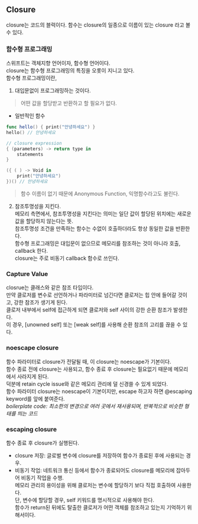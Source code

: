 ## Closure  
closure는 코드의 블럭이다. 함수는 closure의 일종으로 이름이 있는 closure 라고 볼 수 있다.  
  
  
### 함수형 프로그래밍  
스위프트는 객체지향 언어이자, 함수형 언어이다.  
closure는 함수형 프로그래밍의 특징을 오롯이 지니고 있다.  
함수형 프로그래밍이란,  
1. 대입문없이 프로그래밍하는 것이다.  
> 어떤 값을 할당받고 반환하고 할 필요가 없다.  

- 일반적인 함수  
```swift
func hello() { print("안녕하세요") }  
hello() // 안녕하세요  

// closure expression  
{ (parameters) -> return type in  
    statements  
}

({ ( ) -> Void in  
    print("안녕하세요")  
})() // 안녕하세요  
```
> 함수 이름이 없기 때문에 Anonymous Function, 익명함수라고도 불린다.  

2. 참조투명성을 지킨다.  
메모리 측면에서, 참조투명성을 지킨다는 의미는 일단 값이 할당된 위치에는 새로운 값을 할당하지 않는다는 뜻.  
참조투명성 조건을 만족하는 함수는 수없이 호출하더라도 항상 동일한 값을 반환한다.  
함수형 프로그래밍은 대입문이 없으므로 메모리를 참조하는 것이 아니라 호출, callback 한다.  
closure는 주로 비동기 callback 함수로 쓰인다.  
  
### Capture Value  
closrue는 클래스와 같은 참조 타입이다.  
만약 클로저를 변수로 선언하거나 파라미터로 넘긴다면 클로저는 힙 안에 들어갈 것이고, 강한 참조가 생기게 된다.  
클로저 내부에서 self에 접근하게 되면 클로저와 self 사이의 강한 순환 참조가 발생한다.  
이 경우, [unowned self] 또는 [weak self]를 사용해 순환 참조의 고리를 끊을 수 있다.  
  
### noescape closure  
함수 파라미터로 closure가 전달될 때, 이 closure는 noescape가 기본이다.  
함수 종료 전에 closure는 사용되고, 함수 종료 후 closure는 필요없기 때문에 메모리에서 사라지게 된다.  
덕분에 retain cycle issue와 같은 메모리 관리에 덜 신경쓸 수 있게 되었다.  
함수 파라미터 closure는 noescape이 기본이지만, escape 하고자 하면 @escaping keyword를 앞에 붙여준다.  
*boilerplate code: 최소한의 변경으로 여러 곳에서 재사용되며, 반복적으로 비슷한 형태를 띄는 코드*  
  
### escaping closure  
함수 종료 후 closure가 실행된다.  
- closure 저장: 글로벌 변수에 closure를 저장하여 함수가 종료된 후에 사용되는 경우.  
- 비동기 작업: 네트워크 통신 등에서 함수가 종료되어도 closure를 메모리에 잡아두어 비동기 작업을 수행.  
메모리 관리의 용이성을 위해 클로저는 변수에 할당하기 보다 직접 호출하여 사용한다.  
단, 변수에 할당할 경우, self 키워드를 명시적으로 사용해야 한다.  
함수가 return된 뒤에도 탈출한 클로저가 어떤 객체를 참조하고 있는지 기억하기 위해서이다.  